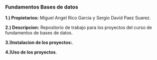 ### Fundamentos Bases de datos

**1.) Propietarios:** Miguel Angel Rico Garcia y Sergio David Paez Suarez.

**2.) Descripcion:** Repositorio de trabajo para los proyectos del curso de fundamentos de bases de datos.

**3.)Instalacion de los proyectos:**.

**4.)Uso de los proyectos**.